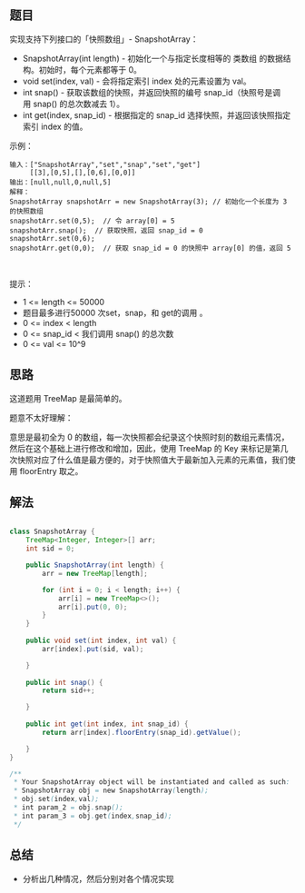 
## 题目

实现支持下列接口的「快照数组」- SnapshotArray：

- SnapshotArray(int length) - 初始化一个与指定长度相等的 类数组 的数据结构。初始时，每个元素都等于 0。
- void set(index, val) - 会将指定索引 index 处的元素设置为 val。
- int snap() - 获取该数组的快照，并返回快照的编号 snap_id（快照号是调用 snap() 的总次数减去 1）。
- int get(index, snap_id) - 根据指定的 snap_id 选择快照，并返回该快照指定索引 index 的值。

示例：

    输入：["SnapshotArray","set","snap","set","get"]
         [[3],[0,5],[],[0,6],[0,0]]
    输出：[null,null,0,null,5]
    解释：
    SnapshotArray snapshotArr = new SnapshotArray(3); // 初始化一个长度为 3 的快照数组
    snapshotArr.set(0,5);  // 令 array[0] = 5
    snapshotArr.snap();  // 获取快照，返回 snap_id = 0
    snapshotArr.set(0,6);
    snapshotArr.get(0,0);  // 获取 snap_id = 0 的快照中 array[0] 的值，返回 5
 

提示：

- 1 <= length <= 50000
- 题目最多进行50000 次set，snap，和 get的调用 。
- 0 <= index < length
- 0 <= snap_id < 我们调用 snap() 的总次数
- 0 <= val <= 10^9


## 思路

这道题用 TreeMap 是最简单的。

题意不太好理解：

意思是最初全为 0 的数组，每一次快照都会纪录这个快照时刻的数组元素情况，然后在这个基础上进行修改和增加，因此，使用 TreeMap 的 Key 来标记是第几次快照对应了什么值是最方便的，对于快照值大于最新加入元素的元素值，我们使用 floorEntry 取之。

## 解法
```java

class SnapshotArray {
    TreeMap<Integer, Integer>[] arr;
    int sid = 0;

    public SnapshotArray(int length) {
        arr = new TreeMap[length];

        for (int i = 0; i < length; i++) {
            arr[i] = new TreeMap<>();
            arr[i].put(0, 0);
        }
    }
    
    public void set(int index, int val) {
        arr[index].put(sid, val);

    }
    
    public int snap() {
        return sid++;

    }
    
    public int get(int index, int snap_id) {
        return arr[index].floorEntry(snap_id).getValue();

    }
}

/**
 * Your SnapshotArray object will be instantiated and called as such:
 * SnapshotArray obj = new SnapshotArray(length);
 * obj.set(index,val);
 * int param_2 = obj.snap();
 * int param_3 = obj.get(index,snap_id);
 */
```

## 总结

- 分析出几种情况，然后分别对各个情况实现 
